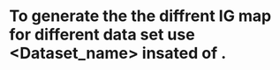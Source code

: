 # To generate the the diffrent IG map for different data set use <Dataset_name> insated of <Celeb-DF>.
